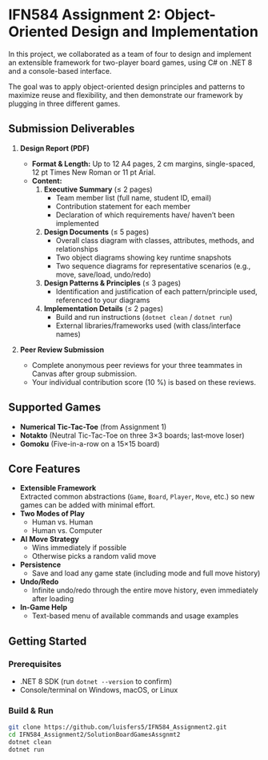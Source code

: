 # IFN584 Assignment 2: Object-Oriented Design and Implementation

In this project, we collaborated as a team of four to design and implement an extensible framework for two-player board games, using C# on .NET 8 and a console-based interface. 

The goal was to apply object-oriented design principles and patterns to maximize reuse and flexibility, and then demonstrate our framework by plugging in three different games.

## Submission Deliverables

1. **Design Report (PDF)**
   - **Format & Length:** Up to 12 A4 pages, 2 cm margins, single-spaced, 12 pt Times New Roman or 11 pt Arial.  
   - **Content:**  
     1. **Executive Summary** (≤ 2 pages)  
        - Team member list (full name, student ID, email)  
        - Contribution statement for each member  
        - Declaration of which requirements have/ haven’t been implemented  
     2. **Design Documents** (≤ 5 pages)  
        - Overall class diagram with classes, attributes, methods, and relationships  
        - Two object diagrams showing key runtime snapshots  
        - Two sequence diagrams for representative scenarios (e.g., move, save/load, undo/redo)  
     3. **Design Patterns & Principles** (≤ 3 pages)  
        - Identification and justification of each pattern/principle used, referenced to your diagrams  
     4. **Implementation Details** (≤ 2 pages)  
        - Build and run instructions (`dotnet clean` / `dotnet run`)  
        - External libraries/frameworks used (with class/interface names)  

2. **Peer Review Submission**  
   - Complete anonymous peer reviews for your three teammates in Canvas after group submission.  
   - Your individual contribution score (10 %) is based on these reviews.


## Supported Games
- **Numerical Tic-Tac-Toe** (from Assignment 1)  
- **Notakto** (Neutral Tic-Tac-Toe on three 3×3 boards; last‐move loser)  
- **Gomoku** (Five-in-a-row on a 15×15 board)  

## Core Features
- **Extensible Framework**  
  ­­Extracted common abstractions (`Game`, `Board`, `Player`, `Move`, etc.) so new games can be added with minimal effort.  
- **Two Modes of Play**  
  - Human vs. Human  
  - Human vs. Computer  
- **AI Move Strategy**  
  - Wins immediately if possible  
  - Otherwise picks a random valid move  
- **Persistence**  
  - Save and load any game state (including mode and full move history)  
- **Undo/Redo**  
  - Infinite undo/redo through the entire move history, even immediately after loading  
- **In-Game Help**  
  - Text-based menu of available commands and usage examples  


## Getting Started

### Prerequisites
- .NET 8 SDK (run `dotnet --version` to confirm)  
- Console/terminal on Windows, macOS, or Linux  

### Build & Run
```bash
git clone https://github.com/luisfers5/IFN584_Assignment2.git
cd IFN584_Assignment2/SolutionBoardGamesAssgnmt2
dotnet clean
dotnet run
